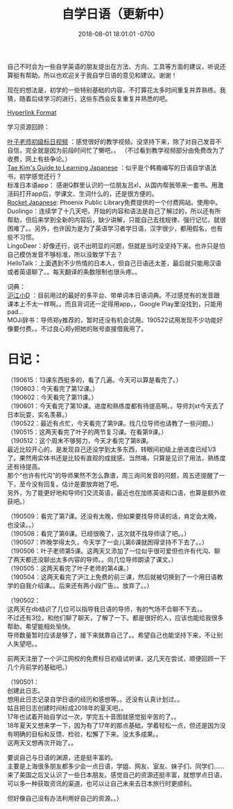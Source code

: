 ﻿---
layout: post
title:  "自学日语（更新中）"
date:   2018-08-01 18:01:01 -0700
categories: japan
---
自己不时会为一些自学英语的朋友提出在方法、方向、工具等方面的建议，听说还算挺有帮助。所以也欢迎关于我自学日语的意见和建议。谢谢！  
  
现在的想法是，初学的一些特别基础的内容，不打算花太多时间重复并弄熟练。我猜，随着后续学习的进行，这些东西会反复重复并熟悉的吧。  
    
[Hyperlink Format](https://www.lintj.com "访问lintj.com")  
  
学习资源回顾：  
  
[叶子老师初级标日视频](https://www.bilibili.com/video/av3060477/ "标日初级精讲BY萌萌哒葉子先生") ：感觉很好的教学视频。没坚持下来，除了对自己发音不自信，完全就是因为前段时间忙了懒吧。。 （不过看到教学视频部分由免费改为了收费，网上有些争论。）  
[Tae Kim's Guide to Learning Japanese](http://www.guidetojapanese.org/learn/grammar "Tae Kim's Guide") ：似乎是个韩裔编写的日语自学语法书，初学感觉还行？  
标准日本语app： 感谢Q群里认识的一位朋友吕xl，从国内帮我带来一套书。用激活码打开app后，学课文、生词什么的，还是很方便的。  
[Rocket Japanese](rocketlanguages.com "Rocket Japanese"): Phoenix Public Library免费提供的一个付费网站。使用中。    
Duolingo：连续学了十几天吧，开始的内容和语法是自己了解过的，所以还有所帮助，但后来学到全新的内容后，缺少讲解，只能自己去找规律、强行记忆，就很困难了。。另外，也许因为是为了英语学习者学日语，汉字很少，都用假名，也有些不习惯。  
LingoDeer：好像还行，说不出明显的问题，但就是当时没坚持下来。也许只是怕自己模仿发音不够标准，所以没敢学下去？  
HelloTalk：上面遇到不少热情的日本人，但自己日语还太差，最后就只能用汉语或者英语聊了。。每天翻译的条数限制也很头疼。。  
  
词典：  
[沪江小D](https://dict.hjenglish.com/ "沪江小D") ：目前用过的最好的多平台、带单词本日语词典。不过感觉有的发音跟课本上不太一样啊。。而且背词还一定得用app，，Google Play里没找到，只能用pad...   
MOJi辞书：导师郑y推荐的，暂时还没有机会试用。190522试用发现不少功能好像要付费。。不过良心郑y把她的账号直接借我用了。  
    
  
# 日记：  
（190615：13课东西挺多的，看了几遍。今天可以算是看完了。）  
（190603：今天看完了第12课。）  
（190602：今天看完了第11课。）  
（190601：今天看完了第10课。进度和熟练度都有待提高啊。。导师刘xt今天去了日本玩耍，实名羡慕。）  
（190522：最近有点忙，今天看完了第9课。找几位导师也请教了一些问题。）  
（190515：这两天看完了叶子的两节复习课。在看第9课。）  
（190512：这个周末不够努力，今天才看完了第8课。  
最近比较开心的，是发现自己还没学到太多东西，转眼间初级上册进度已经1/3了。果然用实体书还是比较有直观的成就感。当然咯，只算是见识了用法，熟练度还有待提高。  
那个“也许有代沟”的导师果然不怎么靠谱，周三询问发音的问题，周五还提醒了一下，至今没有回复。估计是要放弃她了吧。  
另外，为了能更好地和导师们交流英语，最近也在加练英语和口语，也算是额外收获吧。）  
  
（190509：看完了第7课。还没有太晚，但如果要找导师读的话，肯定会太晚，也没读。。）  
（190508：看完了第6课。已经很晚了，这次就不找导师读了吧。。）  
（190507：昨晚学得太久，今天学了一会儿第6课就困得坚持不下去了。。）  
（190506：叶子老师第5课。这两天又添加了一位似乎很可爱但也许有代沟、聊了两天都还没聊出太多内容的导师。。向几位导师朗读了课文。）  
（190505：这两天看完了叶子老师的第4课。）  
（190504：这两天看完了沪江上免费的前三课，然后就被切换到了一个用日语教学的自我介绍课。。后来还有两小段广告。。放弃了。。）  
  
（190502：  
这两天在db结识了几位可以指导我日语的导师，有的气场不合聊不下去。。  
不过还有3位，和他们聊了聊天，了解了一下。都是很好的人，应该也能给我很多帮助，希望能相处愉快。  
导师数量暂时应该是够了，接下来就靠自己了。。希望自己也能坚持下来，不让别人失望吧。。  
  
前两天注册了一个沪江网校的免费标日初级试听课，这几天在尝试，顺便回顾一下几个月前学的基础吧。）    
  
（190501：  
创建此日志。  
想用此日志记录自学日语的经历和感想等。。还没有认真计划过。。    
姑且把日志创建时间标成2018年的夏天吧。。  
17年也试着开始自学过一次，学完五十音图就感觉挺辛苦的了。。  
18年夏天又想来学一下，因为有了17年的那点基础，学着轻松一点，但还是因为没有明确的目标和反馈、检验，松懈了下来。没太多成果。。  
这两天又想再次开始了。。  
  
要说自己与日语的渊源，还是挺丰富的。  
主要是上海很多朋友都多少会一点日语，学姐、网友、室友、妹子们、同学们……来了美国之后又认识了一些日本朋友。感觉自己的资源还挺丰富，就想学点日语，可以多一种获取资讯的渠道，也可以让自己未来去日本旅行时更顺利。  

但好像自己没有办法利用好自己的资源。。）  
  